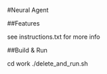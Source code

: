 #Neural Agent

##Features

see instructions.txt for more info

##Build & Run

cd work
./delete_and_run.sh

